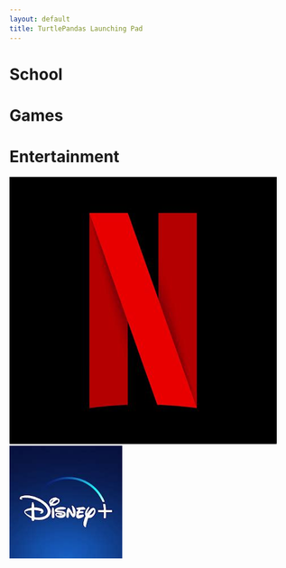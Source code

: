 ```yaml
---
layout: default
title: TurtlePandas Launching Pad
---
```


# School

# Games

# Entertainment
[![fixed](./assets/images/netflix.jpeg)](https://netflix.com)
[![fixed](./assets/images/disney+.jpeg)](https://disneyplus.com)
